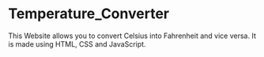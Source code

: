 # Temperature_Converter
This Website allows you to convert Celsius  into Fahrenheit and vice versa. 
It is made using HTML, CSS and JavaScript.
